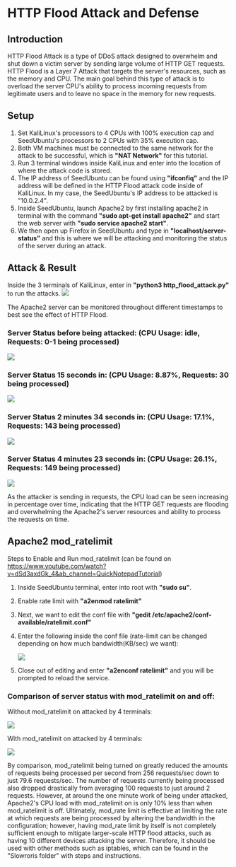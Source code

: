 # HTTP Flood Attack and Defense
## Introduction
HTTP Flood Attack is a type of DDoS attack designed to overwhelm and shut down a victim server by sending large volume of HTTP GET requests. HTTP Flood is a Layer 7 Attack that targets the server's resources, such as the memory and CPU. The main goal behind this type of attack is to overload the server CPU's ability to process incoming requests from legitimate users and to leave no space in the memory for new requests. 

## Setup
1. Set KaliLinux's processors to 4 CPUs with 100% execution cap and SeedUbuntu's processors to 2 CPUs with 35% execution cap.
2. Both VM machines must be connected to the same network for the attack to be successful, which is **"NAT Network"** for this tutorial. 
3. Run 3 terminal windows inside KaliLinux and enter into the location of where the attack code is stored.
4. The IP address of SeedUbuntu can be found using **"ifconfiq"** and the IP address will be defined in the HTTP Flood attack code inside of KaliLinux. In my case, the SeedUbuntu's IP address to be attacked is "10.0.2.4".
5. Inside SeedUbuntu, launch Apache2 by first installing apache2 in terminal with the command **"sudo apt-get install apache2"** and start the web server with **"sudo service apache2 start"**.
6. We then open up Firefox in SeedUbuntu and type in **"localhost/server-status"** and this is where we will be attacking and monitoring the status of the server during an attack.

## Attack & Result
Inside the 3 terminals of KaliLinux, enter in **"python3 http_flood_attack.py"** to run the attacks.
<img src="https://raw.githubusercontent.com/MrKarkeys/CS166Proj/main/HTTP%20FLOOD%20ATTACK/KaliLinux_Terminal.png">

The Apache2 server can be monitored throughout different timestamps to best see the effect of HTTP Flood.

### Server Status before being attacked: (CPU Usage: idle, Requests: 0-1 being processed)
<img src="https://raw.githubusercontent.com/MrKarkeys/CS166Proj/main/HTTP%20FLOOD%20ATTACK/Before_Attack.png"> 

### Server Status 15 seconds in: (CPU Usage: 8.87%, Requests: 30 being processed)
<img src="https://raw.githubusercontent.com/MrKarkeys/CS166Proj/main/HTTP%20FLOOD%20ATTACK/Start_of_Attack.png">

### Server Status 2 minutes 34 seconds in: (CPU Usage: 17.1%, Requests: 143 being processed)
<img src="https://raw.githubusercontent.com/MrKarkeys/CS166Proj/main/HTTP%20FLOOD%20ATTACK/Mid_Attack.png">

### Server Status 4 minutes 23 seconds in: (CPU Usage: 26.1%, Requests: 149 being processed)
<img src="https://raw.githubusercontent.com/MrKarkeys/CS166Proj/main/HTTP%20FLOOD%20ATTACK/End_of_Attack.png">

As the attacker is sending in requests, the CPU load can be seen increasing in percentage over time, indicating that the HTTP GET requests are flooding and overwhelming the Apache2's server resources and ability to process the requests on time. 

## Apache2 mod_ratelimit
Steps to Enable and Run mod_ratelimit (can be found on https://www.youtube.com/watch?v=dSd3axdGk_4&ab_channel=QuickNotepadTutorial)
1. Inside SeedUbuntu terminal, enter into root with **"sudo su"**.
2. Enable rate limit with **"a2enmod ratelimit"**
3. Next, we want to edit the conf file with **"gedit /etc/apache2/conf-available/ratelimit.conf"**
4. Enter the following inside the conf file (rate-limit can be changed depending on how much bandwidth(KB/sec) we want):

   <img src="https://raw.githubusercontent.com/MrKarkeys/CS166Proj/main/HTTP%20FLOOD%20ATTACK/RATE_LIMIT_CONF.PNG">
   
6. Close out of editing and enter **"a2enconf ratelimit"** and you will be prompted to reload the service.

### Comparison of server status with mod_ratelimit on and off:
Without mod_ratelimit on attacked by 4 terminals: 

<img src="https://raw.githubusercontent.com/MrKarkeys/CS166Proj/main/HTTP%20FLOOD%20ATTACK/Without_mod_ratelimit.png">

With mod_ratelimit on attacked by 4 terminals: 

<img src="https://raw.githubusercontent.com/MrKarkeys/CS166Proj/main/HTTP%20FLOOD%20ATTACK/With_mod_ratelimit.png">

By comparison, mod_ratelimit being turned on greatly reduced the amounts of requests being processed per second from 256 requests/sec down to just 79.6 requests/sec. The number of requests currently being processed also dropped drastically from averaging 100 requests to just around 2 requests. However, at around the one minute work of being under attacked, Apache2's CPU load with mod_ratelimit on is only 10% less than when mod_ratelimit is off. Ultimately, mod_rate limit is effective at limiting the rate at which requests are being processed by altering the bandwidth in the configuration; however, having mod_rate limit by itself is not completely sufficient enough to mitigate larger-scale HTTP flood attacks, such as having 10 different devices attacking the server. Therefore, it should be used with other methods such as iptables, which can be found in the "Slowroris folder" with steps and instructions.
